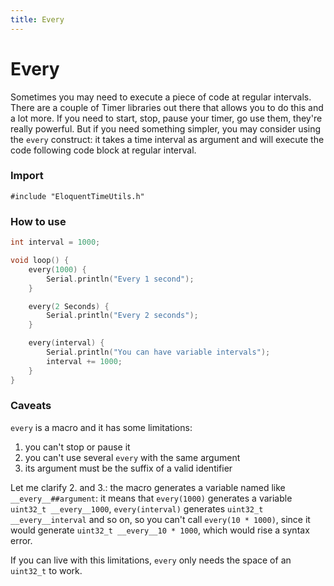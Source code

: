 ```yaml
---
title: Every
---
```


# Every

Sometimes you may need to execute a piece of code at regular intervals. There are a couple
of Timer libraries out there that allows you to do this and a lot more. If you need to start,
stop, pause your timer, go use them, they're really powerful. But if you need something simpler,
you may consider using the `every` construct: it takes a time interval as argument and will
execute the code following code block at regular interval.


### Import

```#include "EloquentTimeUtils.h"```


### How to use

```cpp
int interval = 1000;

void loop() {
    every(1000) {
        Serial.println("Every 1 second");
    }

    every(2 Seconds) {
        Serial.println("Every 2 seconds");
    }

    every(interval) {
        Serial.println("You can have variable intervals");
        interval += 1000;
    }
}
```

### Caveats

`every` is a macro and it has some limitations:

 1. you can't stop or pause it
 2. you can't use several `every` with the same argument
 3. its argument must be the suffix of a valid identifier

Let me clarify 2. and 3.: the macro generates a variable named like `__every__##argument`:
it means that `every(1000)` generates a variable `uint32_t __every__1000`, `every(interval)`
generates `uint32_t __every__interval` and so on, so you can't call `every(10 * 1000)`,
since it would generate `uint32_t __every__10 * 1000`, which would rise a syntax error.

If you can live with this limitations, `every` only needs the space of an `uint32_t` to work.